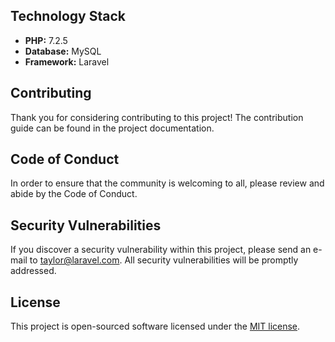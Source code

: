 ## Technology Stack

- **PHP:** 7.2.5
- **Database:** MySQL
- **Framework:** Laravel

## Contributing

Thank you for considering contributing to this project! The contribution guide can be found in the project documentation.

## Code of Conduct

In order to ensure that the community is welcoming to all, please review and abide by the Code of Conduct.

## Security Vulnerabilities

If you discover a security vulnerability within this project, please send an e-mail to [taylor@laravel.com](mailto:taylor@laravel.com). All security vulnerabilities will be promptly addressed.

## License

This project is open-sourced software licensed under the [MIT license](https://opensource.org/licenses/MIT).
